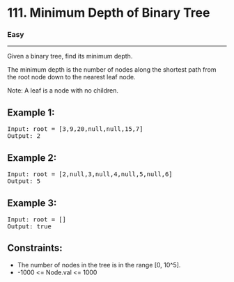 # 111. Minimum Depth of Binary Tree

### Easy

---

Given a binary tree, find its minimum depth.

The minimum depth is the number of nodes along the shortest path from the root node down to the nearest leaf node.

Note: A leaf is a node with no children.

## Example 1:

<pre>
Input: root = [3,9,20,null,null,15,7]
Output: 2
</pre>

## Example 2:

<pre>
Input: root = [2,null,3,null,4,null,5,null,6]
Output: 5
</pre>

## Example 3:

<pre>
Input: root = []
Output: true
</pre>

## Constraints:

- The number of nodes in the tree is in the range [0, 10^5].
- -1000 <= Node.val <= 1000
